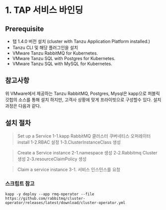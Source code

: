 # 1. TAP 서비스 바인딩
## Prerequisite
- 탭 1.4.0 버전 설치 (cluster with Tanzu Application Platform installed.)
- Tanzu CLI 및 해당 플러그인을 설치
- VMware Tanzu RabbitMQ for Kubernetes.
- VMware Tanzu SQL with Postgres for Kubernetes.
- VMware Tanzu SQL with MySQL for Kubernetes.

## 참고사항
위 VMware에서 제공하는 Tanzu RabbitMQ, Postgres, Mysql은 kapp으로 퍼블릭 깃헙의 소스를 통해  설치 하지만,
고객사 상황에 맞게 프라이빗으로 구성할수 있다. 설치 과정은 다음과 같다.


## 설치 절차

> Set up a Service
1-1.kapp RabbitMQ 클러스터 쿠버네티스 오퍼레이터 install
1-2.RBAC 설정
1-3.ClusterInstanceClass 생성

> Create a Service instance
2-1.namespace 생성
2-2.Rabbitmq Cluster 생성
2-3.resourceClaimPolicy 생성

> Claim a service instance
3-1. 서비스 인스턴스를 요청



### 스크립트 참고

```
kapp -y deploy --app rmq-operator --file https://github.com/rabbitmq/cluster-operator/releases/latest/download/cluster-operator.yml
```
